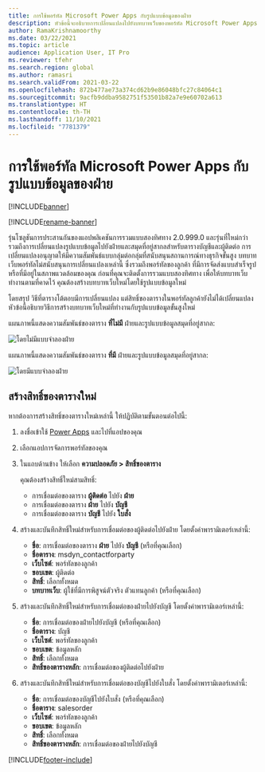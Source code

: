 ```yaml
---
title: การใช้พอร์ทัล Microsoft Power Apps กับรูปแบบข้อมูลของฝ่าย
description: หัวข้อนี้จะอธิบายการเปลี่ยนแปลงไปยังบทบาทเว็บของพอร์ทัล Microsoft Power Apps เนื่องจากรูปแบบข้อมูลฝ่ายในการรวมแบบสองทิศทาง
author: RamaKrishnamoorthy
ms.date: 03/22/2021
ms.topic: article
audience: Application User, IT Pro
ms.reviewer: tfehr
ms.search.region: global
ms.author: ramasri
ms.search.validFrom: 2021-03-22
ms.openlocfilehash: 872b477ae73a374cd62b9e86048bfc27c84064c1
ms.sourcegitcommit: 9acfb9ddba9582751f53501b82a7e9e60702a613
ms.translationtype: HT
ms.contentlocale: th-TH
ms.lasthandoff: 11/10/2021
ms.locfileid: "7781379"
---
```

# <a name="using-microsoft-power-apps-portals-with-the-party-data-model"></a>การใช้พอร์ทัล Microsoft Power Apps กับรูปแบบข้อมูลของฝ่าย

[!INCLUDE[banner](../../includes/banner.md)]

[!INCLUDE[rename-banner](~/includes/cc-data-platform-banner.md)]

รุ่นโซลูชันการประสานกันของแอปพลิเคชันการรวมแบบสองทิศทาง 2.0.999.0 และรุ่นที่ใหม่กว่า รวมถึงการเปลี่ยนแปลงรูปแบบข้อมูลไปยังฝ่ายและสมุดที่อยู่สากลสำหรับตารางบัญชีและผู้ติดต่อ การเปลี่ยนแปลงอนุญาตให้มีความสัมพันธ์แบบกลุ่มต่อกลุ่มที่สนับสนุนสถานการณ์ทางธุรกิจขั้นสูง บทบาทเว็บพอร์ทัลไม่สนับสนุนการเปลี่ยนแปลงเหล่านี้ ซึ่งรวมถึงพอร์ทัลของลูกค้า ที่มีการจัดส่งแบบสำเร็จรูปหรือที่มีอยู่ในสภาพแวดล้อมของคุณ ก่อนที่คุณจะติดตั้งการรวมแบบสองทิศทาง เพื่อให้บทบาทเว็บทำงานตามที่คาดไว้ คุณต้องสร้างบทบาทเว็บใหม่โดยใช้รูปแบบข้อมูลใหม่ 

โดยสรุป วิธีที่ตารางโต้ตอบมีการเปลี่ยนแปลง แต่สิทธิ์ของตารางในพอร์ทัลลูกค้ายังไม่ได้เปลี่ยนแปลง หัวข้อนี้อธิบายวิธีการสร้างบทบาทเว็บใหม่ที่ทำงานกับรูปแบบข้อมูลขั้นสูงใหม่

แผนภาพนี้แสดงความสัมพันธ์ของตาราง **ที่ไม่มี** ฝ่ายและรูปแบบข้อมูลสมุดที่อยู่สากล:

   ![โดยไม่มีแบบจำลองฝ่าย](media/without-party-model.PNG)

แผนภาพนี้แสดงความสัมพันธ์ของตาราง **ที่มี** ฝ่ายและรูปแบบข้อมูลสมุดที่อยู่สากล:

   ![โดยมีแบบจำลองฝ่าย](media/with-party-model.png)

## <a name="create-a-new-table-permission"></a>สร้างสิทธิ์ของตารางใหม่

หากต้องการสร้างสิทธิ์ของตารางใหม่เหล่านี้ ให้ปฏิบัติตามขั้นตอนต่อไปนี้:

1. ลงชื่อเข้าใช้ [Power Apps](https://make.powerapps.com) และไปที่แอปของคุณ
2. เลือกแอปการจัดการพอร์ทัลของคุณ
3. ในแถบด้านข้าง ให้เลือก **ความปลอดภัย > สิทธิ์ของตาราง**

    คุณต้องสร้างสิทธิ์ใหม่สามสิทธิ์:

    + การเชื่อมต่อของตาราง **ผู้ติดต่อ** ไปยัง **ฝ่าย**
    + การเชื่อมต่อของตาราง **ฝ่าย** ไปยัง **บัญชี**
    + การเชื่อมต่อของตาราง **บัญชี** ไปยัง **ใบสั่ง**

4. สร้างและบันทึกสิทธิ์ใหม่สำหรับการเชื่อมต่อของผู้ติดต่อไปยังฝ่าย โดยตั้งค่าพารามิเตอร์เหล่านี้:

    + **ขื่อ**: การเชื่อมต่อของตาราง **ฝ่าย** ไปยัง **บัญชี** (หรือที่คุณเลือก)
    + **ชื่อตาราง**: msdyn_contactforparty
    + **เว็บไซต์**: พอร์ทัลของลูกค้า
    + **ขอบเขต**: ผู้ติดต่อ
    + **สิทธิ์**: เลือกทั้งหมด
    + **บทบาทเว็บ**: ผู้ใช้ที่มีการพิสูจน์ตัวจริง ตัวแทนลูกค้า (หรือที่คุณเลือก)

5. สร้างและบันทึกสิทธิ์ใหม่สำหรับการเชื่อมต่อของฝ่ายไปยังบัญชี โดยตั้งค่าพารามิเตอร์เหล่านี้:

    + **ชื่อ**: การเชื่อมต่อของฝ่ายไปยังบัญชี (หรือที่คุณเลือก)
    + **ชื่อตาราง**: บัญชี
    + **เว็บไซต์**: พอร์ทัลของลูกค้า
    + **ขอบเขต**: ข้อมูลหลัก
    + **สิทธิ์**: เลือกทั้งหมด
    + **สิทธิ์ของตารางหลัก**: การเชื่อมต่อของผู้ติดต่อไปยังฝ่าย

6. สร้างและบันทึกสิทธิ์ใหม่สำหรับการเชื่อมต่อของบัญชีไปยังใบสั่ง โดยตั้งค่าพารามิเตอร์เหล่านี้:

    + **ชื่อ**: การเชื่อมต่อของบัญชีไปยังใบสั่ง (หรือที่คุณเลือก)
    + **ชื่อตาราง**: salesorder
    + **เว็บไซต์**: พอร์ทัลของลูกค้า
    + **ขอบเขต**: ข้อมูลหลัก
    + **สิทธิ์**: เลือกทั้งหมด
    + **สิทธิ์ของตารางหลัก**: การเชื่อมต่อของฝ่ายไปยังบัญชี

[!INCLUDE[footer-include](../../../../includes/footer-banner.md)]
